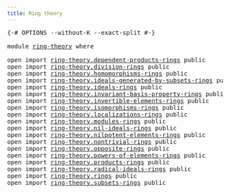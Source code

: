 ```yaml
---
title: Ring theory
---
```


<pre class="Agda"><a id="37" class="Symbol">{-#</a> <a id="41" class="Keyword">OPTIONS</a> <a id="49" class="Pragma">--without-K</a> <a id="61" class="Pragma">--exact-split</a> <a id="75" class="Symbol">#-}</a>

<a id="80" class="Keyword">module</a> <a id="87" href="ring-theory.html" class="Module">ring-theory</a> <a id="99" class="Keyword">where</a>

<a id="106" class="Keyword">open</a> <a id="111" class="Keyword">import</a> <a id="118" href="ring-theory.dependent-products-rings.html" class="Module">ring-theory.dependent-products-rings</a> <a id="155" class="Keyword">public</a>
<a id="162" class="Keyword">open</a> <a id="167" class="Keyword">import</a> <a id="174" href="ring-theory.division-rings.html" class="Module">ring-theory.division-rings</a> <a id="201" class="Keyword">public</a>
<a id="208" class="Keyword">open</a> <a id="213" class="Keyword">import</a> <a id="220" href="ring-theory.homomorphisms-rings.html" class="Module">ring-theory.homomorphisms-rings</a> <a id="252" class="Keyword">public</a>
<a id="259" class="Keyword">open</a> <a id="264" class="Keyword">import</a> <a id="271" href="ring-theory.ideals-generated-by-subsets-rings.html" class="Module">ring-theory.ideals-generated-by-subsets-rings</a> <a id="317" class="Keyword">public</a>
<a id="324" class="Keyword">open</a> <a id="329" class="Keyword">import</a> <a id="336" href="ring-theory.ideals-rings.html" class="Module">ring-theory.ideals-rings</a> <a id="361" class="Keyword">public</a>
<a id="368" class="Keyword">open</a> <a id="373" class="Keyword">import</a> <a id="380" href="ring-theory.invariant-basis-property-rings.html" class="Module">ring-theory.invariant-basis-property-rings</a> <a id="423" class="Keyword">public</a>
<a id="430" class="Keyword">open</a> <a id="435" class="Keyword">import</a> <a id="442" href="ring-theory.invertible-elements-rings.html" class="Module">ring-theory.invertible-elements-rings</a> <a id="480" class="Keyword">public</a>
<a id="487" class="Keyword">open</a> <a id="492" class="Keyword">import</a> <a id="499" href="ring-theory.isomorphisms-rings.html" class="Module">ring-theory.isomorphisms-rings</a> <a id="530" class="Keyword">public</a>
<a id="537" class="Keyword">open</a> <a id="542" class="Keyword">import</a> <a id="549" href="ring-theory.localizations-rings.html" class="Module">ring-theory.localizations-rings</a> <a id="581" class="Keyword">public</a>
<a id="588" class="Keyword">open</a> <a id="593" class="Keyword">import</a> <a id="600" href="ring-theory.modules-rings.html" class="Module">ring-theory.modules-rings</a> <a id="626" class="Keyword">public</a>
<a id="633" class="Keyword">open</a> <a id="638" class="Keyword">import</a> <a id="645" href="ring-theory.nil-ideals-rings.html" class="Module">ring-theory.nil-ideals-rings</a> <a id="674" class="Keyword">public</a>
<a id="681" class="Keyword">open</a> <a id="686" class="Keyword">import</a> <a id="693" href="ring-theory.nilpotent-elements-rings.html" class="Module">ring-theory.nilpotent-elements-rings</a> <a id="730" class="Keyword">public</a>
<a id="737" class="Keyword">open</a> <a id="742" class="Keyword">import</a> <a id="749" href="ring-theory.nontrivial-rings.html" class="Module">ring-theory.nontrivial-rings</a> <a id="778" class="Keyword">public</a>
<a id="785" class="Keyword">open</a> <a id="790" class="Keyword">import</a> <a id="797" href="ring-theory.opposite-rings.html" class="Module">ring-theory.opposite-rings</a> <a id="824" class="Keyword">public</a>
<a id="831" class="Keyword">open</a> <a id="836" class="Keyword">import</a> <a id="843" href="ring-theory.powers-of-elements-rings.html" class="Module">ring-theory.powers-of-elements-rings</a> <a id="880" class="Keyword">public</a>
<a id="887" class="Keyword">open</a> <a id="892" class="Keyword">import</a> <a id="899" href="ring-theory.products-rings.html" class="Module">ring-theory.products-rings</a> <a id="926" class="Keyword">public</a>
<a id="933" class="Keyword">open</a> <a id="938" class="Keyword">import</a> <a id="945" href="ring-theory.radical-ideals-rings.html" class="Module">ring-theory.radical-ideals-rings</a> <a id="978" class="Keyword">public</a>
<a id="985" class="Keyword">open</a> <a id="990" class="Keyword">import</a> <a id="997" href="ring-theory.rings.html" class="Module">ring-theory.rings</a> <a id="1015" class="Keyword">public</a>
<a id="1022" class="Keyword">open</a> <a id="1027" class="Keyword">import</a> <a id="1034" href="ring-theory.subsets-rings.html" class="Module">ring-theory.subsets-rings</a> <a id="1060" class="Keyword">public</a>
</pre>